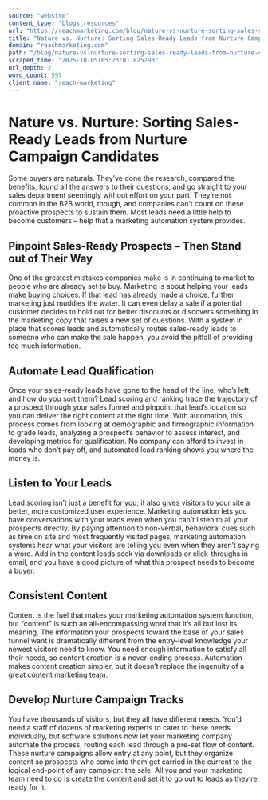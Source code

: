 ```yaml
---
source: "website"
content_type: "blogs_resources"
url: "https://reachmarketing.com/blog/nature-vs-nurture-sorting-sales-ready-leads-from-nurture-campaign-candidates/"
title: "Nature vs. Nurture: Sorting Sales-Ready Leads from Nurture Campaign Candidates"
domain: "reachmarketing.com"
path: "/blog/nature-vs-nurture-sorting-sales-ready-leads-from-nurture-campaign-candidates/"
scraped_time: "2025-10-05T05:23:01.825293"
url_depth: 2
word_count: 597
client_name: "reach-marketing"
---
```


# Nature vs. Nurture: Sorting Sales-Ready Leads from Nurture Campaign Candidates

Some buyers are naturals. They’ve done the research, compared the benefits, found all the answers to their questions, and go straight to your sales department seemingly without effort on your part. They’re not common in the B2B world, though, and companies can’t count on these proactive prospects to sustain them. Most leads need a little help to become customers – help that a marketing automation system provides.

## Pinpoint Sales-Ready Prospects – Then Stand out of Their Way

One of the greatest mistakes companies make is in continuing to market to people who are already set to buy. Marketing is about helping your leads make buying choices. If that lead has already made a choice, further marketing just muddies the water. It can even delay a sale if a potential customer decides to hold out for better discounts or discovers something in the marketing copy that raises a new set of questions. With a system in place that scores leads and automatically routes sales-ready leads to someone who can make the sale happen, you avoid the pitfall of providing too much information.

## Automate Lead Qualification

Once your sales-ready leads have gone to the head of the line, who’s left, and how do you sort them? Lead scoring and ranking trace the trajectory of a prospect through your sales funnel and pinpoint that lead’s location so you can deliver the right content at the right time. With automation, this process comes from looking at demographic and firmographic information to grade leads, analyzing a prospect’s behavior to assess interest, and developing metrics for qualification. No company can afford to invest in leads who don’t pay off, and automated lead ranking shows you where the money is.

## Listen to Your Leads

Lead scoring isn’t just a benefit for you; it also gives visitors to your site a better, more customized user experience. Marketing automation lets you have conversations with your leads even when you can’t listen to all your prospects directly. By paying attention to non-verbal, behavioral cues such as time on site and most frequently visited pages, marketing automation systems hear what your visitors are telling you even when they aren’t saying a word. Add in the content leads seek via downloads or click-throughs in email, and you have a good picture of what this prospect needs to become a buyer.

## Consistent Content

Content is the fuel that makes your marketing automation system function, but “content” is such an all-encompassing word that it’s all but lost its meaning. The information your prospects toward the base of your sales funnel want is dramatically different from the entry-level knowledge your newest visitors need to know. You need enough information to satisfy all their needs, so content creation is a never-ending process. Automation makes content creation simpler, but it doesn’t replace the ingenuity of a great content marketing team.

## Develop Nurture Campaign Tracks

You have thousands of visitors, but they all have different needs. You’d need a staff of dozens of marketing experts to cater to these needs individually, but software solutions now let your marketing company automate the process, routing each lead through a pre-set flow of content. These nurture campaigns allow entry at any point, but they organize content so prospects who come into them get carried in the current to the logical end-point of any campaign: the sale. All you and your marketing team need to do is create the content and set it to go out to leads as they’re ready for it.